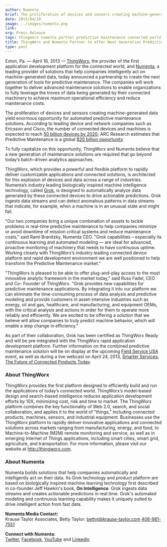 ```yaml
---
author: Numenta
brief: The proliferation of devices and sensors creating machine-generated data yield enormous opportunity for automated predictive maintenance solutions. According
date: 2013/04/18
image: ../images/numenta.png
link:
org: Press Release
tags: thingworx numenta partner predictive maintenance connected world
title: ThingWorx and Numenta Partner to offer Next Generation Predictive Maintenance and Operations for the Connected World
type: post
---
```


Exton, Pa. &#8212; April 18, 2013 &#8212; [ThingWorx](http://thingworx.com), the
provider of the first application development platform for the connected world,
and [Numenta](/), a leading provider of solutions that help companies
intelligently act on machine-generated data, today announced a partnership to
create the next generation of tools for predictive maintenance. The companies
will work together to deliver advanced maintenance solutions to enable
organizations to fully leverage the troves of data being generated by their
connected machinery to achieve maximum operational efficiency and reduce
maintenance costs.

The proliferation of devices and sensors creating machine-generated data yield
enormous opportunity for automated predictive maintenance solutions. According
to leading device and network companies such as Ericsson and Cisco, the number
of connected devices and machines is expected to reach
[50 billion devices by 2020](https://www.ericsson.com/openarticle/mwc-connected-devices_1686565587_c);
ARC Research estimates that Predictive Maintenance is a global
[$20 billion opportunity](http://www.arcweb.com/strategy-reports/Lists/Posts/Post.aspx?List=e497b184-6a3a-4283-97bf-ae7b2f7ef41f&ID=1164&Source=http%3A%2F%2Fwww%2Earcweb%2Ecom%2Fstrategy-reports%2Fpages%2Fdefault%2Easpx%3FPaged%3DTRUE%26p_PublishedDate%3D20120629%252017%253A32%253A00%26p_ID%3D1166%26PageFirstRow%3D511%26%26View%3D%257B1DC2889F-2E16-4577-81CD-8EDA82389B45%257D&ContentTypeId=0x011000153E2017F3E6F541A00FC37793258D4700B558742EE69D754482FF374DF1B9C9B7)

To fully capitalize on this opportunity, ThingWorx and Numenta believe that a
new generation of maintenance solutions are required that go beyond today’s
batch-driven analytics approaches.

ThingWorx, which provides a powerful and flexible platform to rapidly deliver
customizable applications and connected solutions, is architected for this
explosion of devices and data across a range of industries. Numenta’s industry
leading biologically inspired machine intelligence technology, called
[Grok](http://grokstream.com), is designed to automatically analyze data
generated by these connected devices to drive actionable predictions.  Grok
ingests data streams and can detect anomalous patterns in data streams that
indicate, for example, when a machine is in an unusual state and might fail.

"Our two companies bring a unique combination of assets to tackle problems in
real-time predictive maintenance  to help companies minimize or avoid downtime
of mission critical systems and reduce maintenance costs," said Rami Branitzky,
Numenta CEO. "Grok capabilities – especially its continuous learning and
automated modeling — are ideal for advanced, proactive monitoring of machinery
that needs to have continuous uptime. Working closely with ThingWorx’s industry
leading connected device platform and rapid development environment we are well
positioned to help transform the Predictive Maintenance market."

"ThingWorx is pleased to be able to offer plug-and-play access to the most
innovative analytic framework in the market today," said Russ Fadel, CEO and Co-
Founder of ThingWorx.  "Grok provides new capabilities for predictive
maintenance applications.  By integrating it into our platform we can eliminate
the time-consuming process of data analysis and predictive modeling and provide
customers in asset-intensive industries such as energy, oil and gas, healthcare,
and manufacturing, and equipment OEMs, with the critical analysis and actions in
order for them to operate more reliably and efficiently. We are excited to be
offering a solution that we believe  will allow companies to truly predict
machine behavior, which will enable a step change in efficiency."

As part of their collaboration, Grok has been certified as ThingWorx Ready and
will be pre-integrated with the ThingWorx rapid application development
platform.  Further information on the combined predictive maintenance solution
will be on display at the upcoming
[Field Service USA](http://www.wbresearch.com/fieldserviceusa/home.aspx)
event, as well as during a live webcast on April 24, 2013,
[Smarter Services: The Future of Connected Products Today](http://theservicecouncil.com).

### About ThingWorx

ThingWorx provides the first platform designed to efficiently build and
run the applications of today’s connected world. ThingWorx’s model-based design
and search-based intelligence reduces application development efforts by 10X,
minimizing cost, risk and time to market. The ThingWorx platform combines the
key functionality of Web 2.0, search, and social collaboration, and applies it
to the world of "things," including connected products, machines, sensors, and
industrial equipment. Businesses use the ThingWorx platform to rapidly deliver
innovative applications and connected solutions across markets ranging from
manufacturing, energy, and food, to Machine-to-Machine (M2M) remote monitoring
and service, as well as in emerging Internet of Things applications, including
smart cities, smart grid, agriculture, and transportation.  For more
information, please visit our website at http://thingworx.com.

### About Numenta

Numenta builds solutions that help companies automatically and intelligently act
on their data.  Its Grok technology and product platform are based on
biologically inspired machine learning technology first described in co-founder
Jeff Hawkin's book, **On Intelligence**. Grok ingests data streams and
creates actionable predictions in real time. Grok's automated modeling and
continuous learning capability makes it uniquely suited to drive intelligent
action from fast data.

**Numenta Media Contact:** <br/>
Krause Taylor Associates,
Betty Taylor:
[bettyt@krause-taylor.com](mailto:bettyt@krause-taylor.com)
[408-981-7551](tel:+1-408-981-7551)

**Connect with Numenta:** <br/>
[Twitter](https://twitter.com/numenta),
[Facebook](https://www.facebook.com/pages/Numenta/321559142118?ref=br_tf),
[YouTube](https://www.youtube.com/user/numenta) and
[LinkedIn](https://www.linkedin.com/company/numenta)

